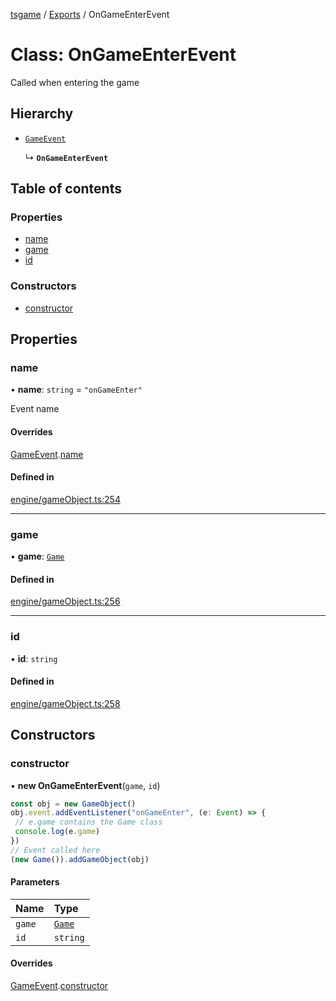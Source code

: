[tsgame](../README.md) / [Exports](../modules.md) / OnGameEnterEvent

# Class: OnGameEnterEvent

Called when entering the game

## Hierarchy

- [`GameEvent`](GameEvent.md)

  ↳ **`OnGameEnterEvent`**

## Table of contents

### Properties

- [name](OnGameEnterEvent.md#name)
- [game](OnGameEnterEvent.md#game)
- [id](OnGameEnterEvent.md#id)

### Constructors

- [constructor](OnGameEnterEvent.md#constructor)

## Properties

### name

• **name**: `string` = `"onGameEnter"`

Event name

#### Overrides

[GameEvent](GameEvent.md).[name](GameEvent.md#name)

#### Defined in

[engine/gameObject.ts:254](https://github.com/ashleycheung/tsgame/blob/cc6eba3/src/engine/gameObject.ts#L254)

___

### game

• **game**: [`Game`](Game.md)

#### Defined in

[engine/gameObject.ts:256](https://github.com/ashleycheung/tsgame/blob/cc6eba3/src/engine/gameObject.ts#L256)

___

### id

• **id**: `string`

#### Defined in

[engine/gameObject.ts:258](https://github.com/ashleycheung/tsgame/blob/cc6eba3/src/engine/gameObject.ts#L258)

## Constructors

### constructor

• **new OnGameEnterEvent**(`game`, `id`)

```typescript
const obj = new GameObject()
obj.event.addEventListener("onGameEnter", (e: Event) => {
 // e.game contains the Game class
 console.log(e.game)
})
// Event called here
(new Game()).addGameObject(obj)
```

#### Parameters

| Name | Type |
| :------ | :------ |
| `game` | [`Game`](Game.md) |
| `id` | `string` |

#### Overrides

[GameEvent](GameEvent.md).[constructor](GameEvent.md#constructor)
